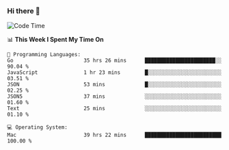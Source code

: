 ### Hi there 👋

<!--
**CrazyCollin/crazycollin** is a ✨ _special_ ✨ repository because its `README.md` (this file) appears on your GitHub profile.

Here are some ideas to get you started:

- 🔭 I’m currently working on ...
- 🌱 I’m currently learning ...
- 👯 I’m looking to collaborate on ...
- 🤔 I’m looking for help with ...
- 💬 Ask me about ...
- 📫 How to reach me: ...
- 😄 Pronouns: ...
- ⚡ Fun fact: ...
-->

<!--START_SECTION:waka-->
![Code Time](http://img.shields.io/badge/Code%20Time-4%2C754%20hrs%2059%20mins-blue)

📊 **This Week I Spent My Time On** 

```text
💬 Programming Languages: 
Go                       35 hrs 26 mins      ███████████████████████░░   90.04 % 
JavaScript               1 hr 23 mins        █░░░░░░░░░░░░░░░░░░░░░░░░   03.51 % 
JSON                     53 mins             █░░░░░░░░░░░░░░░░░░░░░░░░   02.25 % 
JSON5                    37 mins             ░░░░░░░░░░░░░░░░░░░░░░░░░   01.60 % 
Text                     25 mins             ░░░░░░░░░░░░░░░░░░░░░░░░░   01.10 % 

💻 Operating System: 
Mac                      39 hrs 22 mins      █████████████████████████   100.00 % 
```


<!--END_SECTION:waka-->
